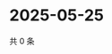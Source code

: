 # 2025-05-25

共 0 条

<!-- BEGIN ZHIHUVIDEO -->
<!-- 最后更新时间 Sun May 25 2025 15:10:03 GMT+0800 (China Standard Time) -->

<!-- END ZHIHUVIDEO -->
